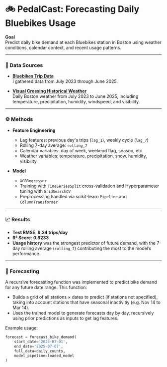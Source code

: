 # 🚲 PedalCast: Forecasting Daily Bluebikes Usage

**Goal**  
Predict daily bike demand at each Bluebikes station in Boston using weather conditions, calendar context, and recent usage patterns.

---

### 📅 Data Sources
- **[Bluebikes Trip Data](https://s3.amazonaws.com/hubway-data/index.html)**  
  I gathered data from July 2023 through June 2025.
  
- **[Visual Crossing Historical Weather](https://www.visualcrossing.com/weather-data)**  
  Daily Boston weather from July 2023 to June 2025, including temperature, precipitation, humidity, windspeed, and visibility.

---

### ⚙️ Methods
- **Feature Engineering**
  - Lag features: previous day's trips (`lag_1`), weekly cycle (`lag_7`)
  - Rolling 7-day average: `rolling_7`
  - Calendar variables: day of week, weekend flag, season, etc.
  - Weather variables: temperature, precipitation, snow, humidity, visibility
  
- **Model**  
  - `XGBRegressor`
  - Training with `TimeSeriesSplit` cross-validation and Hyperparameter tuning with `GridSearchCV`
  - Preprocessing handled via scikit-learn `Pipeline` and `ColumnTransformer`

---


### 📈 Results
- **Test RMSE**: **9.24 trips/day**
- **R² Score**: **0.9233**
- **Usage history** was the strongest predictor of future demand, with the 7-day rolling average (`rolling_7`) contributing the most to the model’s performance.
---

### 🔮 Forecasting

A recursive forecasting function was implemented to predict bike demand for any future date range. This function:
- Builds a grid of all stations × dates to predict (if stations not specified), taking into account stations that have seasonal inactivitiy (e.g. Nov 14 to Mar 14).
- Uses the trained model to generate forecasts day by day, recursively using prior predictions as inputs to get lag features.

Example usage:
```python
forecast = forecast_bike_demand(
    start_date='2025-07-01',
    end_date='2025-07-07',
    full_data=daily_counts,
    model_pipeline=loaded_model
)
